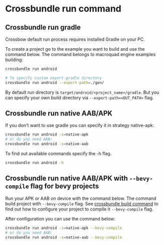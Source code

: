 # Crossbundle run command

## Crossbundle run gradle

Crossbow default run process requires installed Gradle on your PC.

To create a project go to the example you want to build and use the command below. The command belongs to macroquad engine examples building:

```sh
crossbundle run android

# To specify custom export gradle directory
crossbundle run android --export-path=./gen/
```

By default run directory is `target/android/<project_name>/gradle`. But you can specify your own build directory via `--export-path=<OUT_PATH>` flag.

## Crossbundle run native AAB/APK

If you don't want to use gradle you can specify it in strategy native-apk:

```sh
crossbundle run android -s=native-apk
# or do you need AAB:
crossbundle run android -s=native-aab
```

To find out available commands specify the -h flag.

```sh
crossbundle run android -h
```

## Crossbundle run native AAB/APK with `--bevy-compile` flag for bevy projects

Run your APK or AAB on device with the command below. The command build project with `--bevy-compile` flag. 
See [crossbundle build command](command-build.md) to find out how to configure your project to compile it `--bevy-compile` flag.

After configuration you can use the command below: 

```sh
crossbundle run android -s=native-apk --bevy-compile
# or do you need AAB:
crossbundle run android -s=native-aab --bevy-compile
```
